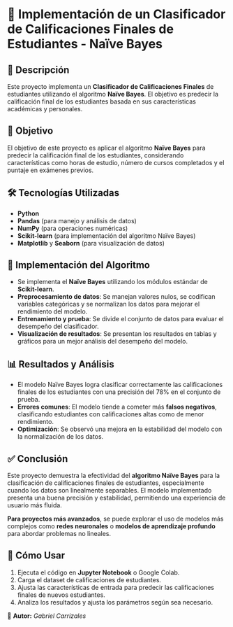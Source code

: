 # 📌 **Implementación de un Clasificador de Calificaciones Finales de Estudiantes - Naïve Bayes**

## 📖 **Descripción**  
Este proyecto implementa un **Clasificador de Calificaciones Finales** de estudiantes utilizando el algoritmo **Naïve Bayes**. El objetivo es predecir la calificación final de los estudiantes basada en sus características académicas y personales.

## 🎯 **Objetivo**  
El objetivo de este proyecto es aplicar el algoritmo **Naïve Bayes** para predecir la calificación final de los estudiantes, considerando características como horas de estudio, número de cursos completados y el puntaje en exámenes previos.

## 🛠️ **Tecnologías Utilizadas**  
- **Python**  
- **Pandas** (para manejo y análisis de datos)  
- **NumPy** (para operaciones numéricas)  
- **Scikit-learn** (para implementación del algoritmo Naïve Bayes)  
- **Matplotlib** y **Seaborn** (para visualización de datos)  

## 📌 **Implementación del Algoritmo**  
- Se implementa el **Naïve Bayes** utilizando los módulos estándar de **Scikit-learn**.  
- **Preprocesamiento de datos**: Se manejan valores nulos, se codifican variables categóricas y se normalizan los datos para mejorar el rendimiento del modelo.  
- **Entrenamiento y prueba**: Se divide el conjunto de datos para evaluar el desempeño del clasificador.  
- **Visualización de resultados**: Se presentan los resultados en tablas y gráficos para un mejor análisis del desempeño del modelo.  

## 📊 **Resultados y Análisis**  
- El modelo Naïve Bayes logra clasificar correctamente las calificaciones finales de los estudiantes con una precisión del 78% en el conjunto de prueba.  
- **Errores comunes**: El modelo tiende a cometer más **falsos negativos**, clasificando estudiantes con calificaciones altas como de menor rendimiento.  
- **Optimización**: Se observó una mejora en la estabilidad del modelo con la normalización de los datos.  

## ✅ **Conclusión**  
Este proyecto demuestra la efectividad del **algoritmo Naïve Bayes** para la clasificación de calificaciones finales de estudiantes, especialmente cuando los datos son linealmente separables. El modelo implementado presenta una buena precisión y estabilidad, permitiendo una experiencia de usuario más fluida.  

**Para proyectos más avanzados**, se puede explorar el uso de modelos más complejos como **redes neuronales** o **modelos de aprendizaje profundo** para abordar problemas no lineales.  

## 🚀 **Cómo Usar**  
1. Ejecuta el código en **Jupyter Notebook** o Google Colab.  
2. Carga el dataset de calificaciones de estudiantes.  
3. Ajusta las características de entrada para predecir las calificaciones finales de nuevos estudiantes.  
4. Analiza los resultados y ajusta los parámetros según sea necesario.  

📌 **Autor:** *Gabriel Carrizales*

